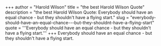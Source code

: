 +++
author = "Harold Wilson"
title = "the best Harold Wilson Quote"
description = "the best Harold Wilson Quote: Everybody should have an equal chance - but they shouldn't have a flying start."
slug = "everybody-should-have-an-equal-chance---but-they-shouldnt-have-a-flying-start"
quote = '''Everybody should have an equal chance - but they shouldn't have a flying start.'''
+++
Everybody should have an equal chance - but they shouldn't have a flying start.
